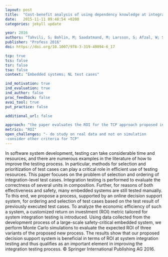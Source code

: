 ```yaml
---
layout: post
title:  "Cost-benefit analysis of using dependency knowledge at integration testing"
date:   2015-11-11 09:48:54 +0200
categories: jekyll update

year: 2016
authors: "Tahvili, S; Bohlin, M; Saadatmand, M; Larsson, S; Afzal, W; Sundmark, D"
publisher: "Profess 2016"
doi: https://doi.org/10.1007/978-3-319-49094-6_17

tcp: true
tcs: false
tsr: false
tsa: false
context: "Embedded systems; NL test cases"

ind_motivation: true
ind_evaluation: true
ind_author: false
prac_feedback: false
avai_tool: true
put_practice: false

additional_url: false

approach: "the paper evaluates the ROI for the TCP approach proposed in row 42; here they build a cost model and compare the costs of using TCP or not. Note that the TCP uses dependencies among tests that are identifies manually"
metrics: "ROI"
open_challenges: "- do study on real data and not on simulation
-consider other criteria for TCP"
---
```


In software system development, testing can take considerable time and resources, and there are numerous examples in the literature of how to improve the testing process. In particular, methods for selection and prioritization of test cases can play a critical role in efficient use of testing resources. This paper focuses on the problem of selection and ordering of integration-level test cases. Integration testing is performed to evaluate the correctness of several units in composition. Further, for reasons of both effectiveness and safety, many embedded systems are still tested manually. To this end, we propose a process, supported by an online decision support system, for ordering and selection of test cases based on the test result of previously executed test cases. To analyze the economic efficiency of such a system, a customized return on investment (ROI) metric tailored for system integration testing is introduced. Using data collected from the development process of a large-scale safety-critical embedded system, we perform Monte Carlo simulations to evaluate the expected ROI of three variants of the proposed new process. The results show that our proposed decision support system is beneficial in terms of ROI at system integration testing and thus qualifies as an important element in improving the integration testing process. © Springer International Publishing AG 2016.